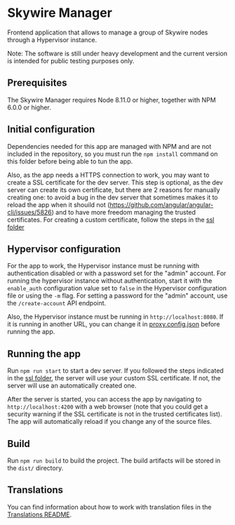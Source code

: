 # Skywire Manager

Frontend application that allows to manage a group of Skywire nodes through a Hypervisor instance.

Note: The software is still under heavy development and the current version is intended for public testing purposes only.

## Prerequisites

The Skywire Manager requires Node 8.11.0 or higher, together with NPM 6.0.0 or higher.

## Initial configuration

Dependencies needed for this app are managed with NPM and are not included in the repository, so you must run the `npm install`
command on this folder before being able to tun the app.

Also, as the app needs a HTTPS connection to work, you may want to create a SSL certificate for the dev server. This step is
optional, as the dev server can create its own certificate, but there are 2 reasons for manually creating one: to avoid a bug
in the dev server that sometimes makes it to reload the app when it shouild not
(https://github.com/angular/angular-cli/issues/5826) and to have more freedom managing the trusted certificates. For creating
a custom certificate, follow the steps in the [ssl folder](./ssl/README.md)

## Hypervisor configuration

For the app to work, the Hypervisor instance must be running with authentication disabled or with a password set for the
"admin" account. For running the hypervisor instance without authentication, start it with the `enable_auth` configuration
value set to `false` in the Hypervisor configuration file or using the `-m` flag. For setting a password for the "admin"
account, use the `/create-account` API endpoint.

Also, the Hypervisor instance must be running in `http://localhost:8080`. If it is running in another URL, you can change it in
[proxy.config.json](proxy.config.json) before running the app.

## Running the app

Run `npm run start` to start a dev server. If you followed the steps indicated in the [ssl folder](./ssl/README.md), the server
will use your custom SSL certificate. If not, the server will use an automatically created one.

After the server is started, you can access the app by navigating to `http://localhost:4200` with a web browser (note
that you could get a security warning if the SSL certificate is not in the trusted certificates list). The app will
automatically reload if you change any of the source files.

## Build

Run `npm run build` to build the project. The build artifacts will be stored in the `dist/` directory.

## Translations

You can find information about how to work with translation files in the [Translations README](/static/skywire-manager-src/src/assets/i18n/README.md).